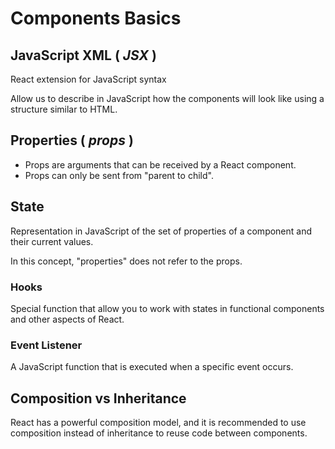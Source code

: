 # Components Basics

## JavaScript XML ( _JSX_ )

React extension for JavaScript syntax

Allow us to describe in JavaScript how the components will look like using a structure similar to HTML.

## Properties ( _props_ )

- Props are arguments that can be received by a React component.
- Props can only be sent from "parent to child".

## State

Representation in JavaScript of the set of properties of a component and their current values.

In this concept, "properties" does not refer to the props.

### Hooks

Special function that allow you to work with states in functional components and other aspects of React.

### Event Listener

A JavaScript function that is executed when a specific event occurs.

## Composition vs Inheritance

React has a powerful composition model, and it is recommended to use composition instead of inheritance to reuse code between components.

